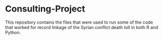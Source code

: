 # Consulting-Project

This repository contains the files that were used to run some of the code that worked for record linkage of the Syrian conflict death toll in both R and Python.
